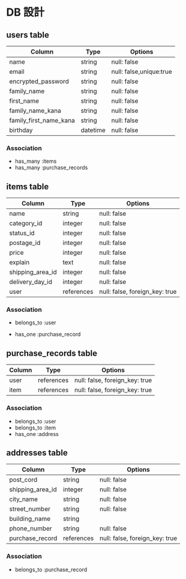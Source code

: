 # DB 設計

## users table

| Column                | Type                | Options                   |
|-----------------------|---------------------|---------------------------|
| name                  | string              | null: false               |
| email                 | string              | null: false,unique:true   |
| encrypted_password    | string              | null: false               |
| family_name           | string              | null: false               |
| first_name            | string              | null: false               |
| family_name_kana      | string              | null: false               |
| family_first_name_kana| string              | null: false               |
| birthday              | datetime            | null: false               |


### Association

* has_many :items
* has_many :purchase_records


## items table

| Column           | Type       | Options                        |
|------------------|------------|--------------------------------|
| name             | string     | null: false                    |
| category_id      | integer    | null: false                    |
| status_id        | integer    | null: false                    |
| postage_id       | integer    | null: false                    |
| price            | integer    | null: false                    |
| explain          | text       | null: false                    |
| shipping_area_id | integer    | null: false                    |
| delivery_day_id  | integer    | null: false                    |
| user             | references | null: false, foreign_key: true |


### Association

- belongs_to :user
* has_one    :purchase_record

## purchase_records table

| Column      | Type       | Options                        |
|-------------|------------|--------------------------------|
| user        | references | null: false, foreign_key: true |
| item        | references | null: false, foreign_key: true |

### Association

- belongs_to :user
- belongs_to :item 
- has_one    :address

## addresses table

| Column           | Type       | Options                        |
|------------------|------------|--------------------------------|
| post_cord        | string     | null: false                    |
| shipping_area_id | integer    | null: false                    |
| city_name        | string     | null: false                    |
| street_number    | string     | null: false                    |
| building_name    | string     |                                |
| phone_number     | string     | null: false                   |
| purchase_record  | references | null: false, foreign_key: true |

### Association
- belongs_to  :purchase_record

